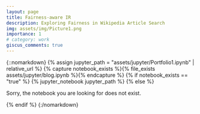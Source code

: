 ```yaml
---
layout: page
title: Fairness-aware IR
description: Exploring Fairness in Wikipedia Article Search 
img: assets/img/Picture1.png
importance: 1
# category: work
giscus_comments: true
---
```



{::nomarkdown}
{% assign jupyter_path = "assets/jupyter/Portfolio1.ipynb" | relative_url %}
{% capture notebook_exists %}{% file_exists assets/jupyter/blog.ipynb %}{% endcapture %}
{% if notebook_exists == "true" %}
{% jupyter_notebook jupyter_path %}
{% else %}

<p>Sorry, the notebook you are looking for does not exist.</p>
{% endif %}
{:/nomarkdown}